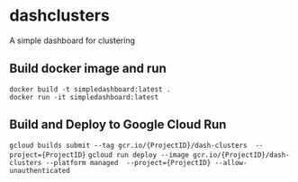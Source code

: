 # dashclusters
A simple dashboard for clustering

## Build docker image and run
`docker build -t simpledashboard:latest .`  
`docker run -it simpledashboard:latest`

## Build and Deploy to Google Cloud Run
`gcloud builds submit --tag gcr.io/{ProjectID}/dash-clusters  --project={ProjectID}`
`gcloud run deploy --image gcr.io/{ProjectID}/dash-clusters --platform managed  --project={ProjectID} --allow-unauthenticated`
